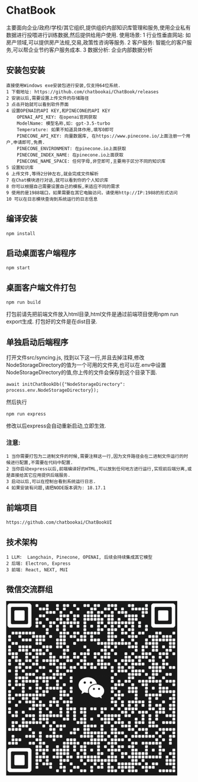 # ChatBook

主要面向企业/政府/学校/其它组织,提供组织内部知识库管理和服务,使用企业私有数据进行投喂进行训练数据,然后提供给用户使用.
使用场景:
    1 行业性垂直网站: 如房产领域,可以提供房产法规,交易,政策性咨询等服务.
    2 客户服务: 智能化的客户服务,可以帮企业节约客户服务成本.
    3 数据分析: 企业内部数据分析

## 安装包安装
    直接使用Windows exe安装包进行安装,仅支持64位系统.
    1 下载地址: https://github.com/chatbookai/ChatBook/releases
    2 安装以后,需要设置上传文件的存储路径
    3 点击开始就可以看到软件界面
    4 设置OPENAI的API KEY,和PINECONE的API KEY
        OPENAI_API_KEY: 在openai官网获取
        ModelName: 模型名称,如: gpt-3.5-turbo
        Temperature: 如果不知道具体作用,填写0即可
        PINECONE_API_KEY: 向量数据库, 在https://www.pinecone.io/上面注册一个用户,申请即可,免费.
        PINECONE_ENVIRONMENT: 在pinecone.io上面获取
        PINECONE_INDEX_NAME: 在pinecone.io上面获取
        PINECONE_NAME_SPACE: 任何字母,非空即可,主要用于区分不同的知识库
    5 设置知识库
    6 上传文件,等待2分钟左右,就会完成文件解析
    7 在Chat模块进行对话,就可以看到你的个人知识库
    8 你可以根据自己需要设置自己的模板,来适应不同的需求
    9 使用的是1988端口，如果需要在其它电脑访问，请使用http://IP:1988的形式访问
    10 可以在日志模块查询到系统运行的日志信息

## 编译安装
```
npm install
```

## 启动桌面客户端程序
```
npm start
```

## 桌面客户端文件打包
```
npm run build
```
打包前请先把前端文件放入html目录,html文件是通过前端项目使用npm run export生成.
打包好的文件是在dist目录.

## 单独启动后端程序

打开文件src/syncing.js, 找到以下这一行,并且去掉注释,修改NodeStorageDirectory的值为一个可用的文件夹,也可以在.env中设置NodeStorageDirectory的值,你上传的文件会保存到这个目录下面.
```
await initChatBookDb({"NodeStorageDirectory": process.env.NodeStorageDirectory});
```
然后执行
```
npm run express
```
修改以后express会自动重新启动,立即生效.
### 注意:
    1 当你需要打包为二进制文件的时候,需要注释这一行,因为文件路径会在二进制文件运行的时候进行配置,不需要在代码中配置.
    2 当你启动express以后,前端编译好的HTML,可以放到任何地方进行运行,实现前后端分离,或是直接给其它应用提供后端服务.
    3 启动以后,可以在控制台看到系统运行日志.
    4 如果安装有问题,请把NODE版本调为: 18.17.1

## 前端项目
    https://github.com/chatbookai/ChatBookUI

## 技术架构
    1 LLM:  Langchain, Pinecone, OPENAI, 后续会持续集成其它模型
    2 后端: Electron, Express
    3 前端: React, NEXT, MUI

## 微信交流群组
![微信交流群组](./public/wechatqrcode.png)
